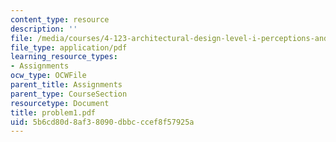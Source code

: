 ```yaml
---
content_type: resource
description: ''
file: /media/courses/4-123-architectural-design-level-i-perceptions-and-processes-fall-2003/5b6cd80d8af38090dbbcccef8f57925a_problem1.pdf
file_type: application/pdf
learning_resource_types:
- Assignments
ocw_type: OCWFile
parent_title: Assignments
parent_type: CourseSection
resourcetype: Document
title: problem1.pdf
uid: 5b6cd80d-8af3-8090-dbbc-ccef8f57925a
---
```

